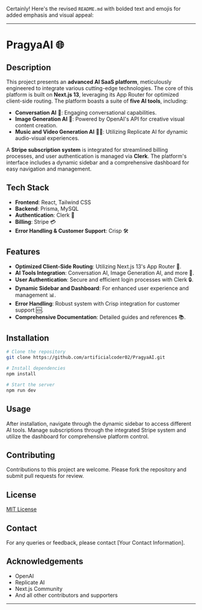 Certainly! Here's the revised `README.md` with bolded text and emojis for added emphasis and visual appeal:

---

# PragyaAI 🌐

## Description
This project presents an **advanced AI SaaS platform**, meticulously engineered to integrate various cutting-edge technologies. The core of this platform is built on **Next.js 13**, leveraging its App Router for optimized client-side routing. The platform boasts a suite of **five AI tools**, including:

- **Conversation AI** 💬: Engaging conversational capabilities.
- **Image Generation AI** 🎨: Powered by OpenAI's API for creative visual content creation.
- **Music and Video Generation AI** 🎵🎥: Utilizing Replicate AI for dynamic audio-visual experiences.

A **Stripe subscription system** is integrated for streamlined billing processes, and user authentication is managed via **Clerk**. The platform's interface includes a dynamic sidebar and a comprehensive dashboard for easy navigation and management.

## Tech Stack
- **Frontend**: React, Tailwind CSS
- **Backend**: Prisma, MySQL
- **Authentication**: Clerk 🔐
- **Billing**: Stripe 💳
- **Error Handling & Customer Support**: Crisp 🛠️

## Features
- **Optimized Client-Side Routing**: Utilizing Next.js 13's App Router 🚀.
- **AI Tools Integration**: Conversation AI, Image Generation AI, and more 🧠.
- **User Authentication**: Secure and efficient login processes with Clerk 🔒.
- **Dynamic Sidebar and Dashboard**: For enhanced user experience and management 📊.
- **Error Handling**: Robust system with Crisp integration for customer support 🆘.
- **Comprehensive Documentation**: Detailed guides and references 📚.

## Installation

```bash
# Clone the repository
git clone https://github.com/artificialcoder02/PragyaAI.git

# Install dependencies
npm install

# Start the server
npm run dev
```

## Usage
After installation, navigate through the dynamic sidebar to access different AI tools. Manage subscriptions through the integrated Stripe system and utilize the dashboard for comprehensive platform control.

## Contributing
Contributions to this project are welcome. Please fork the repository and submit pull requests for review.

## License
[MIT License](LICENSE.md)

## Contact
For any queries or feedback, please contact [Your Contact Information].

## Acknowledgements
- OpenAI
- Replicate AI
- Next.js Community
- And all other contributors and supporters

---
